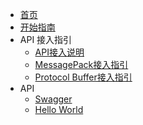 <!-- docs/_sidebar.md -->

- [首页](/)
- [开始指南](/GetStart)
- API 接入指引
    - [API接入说明](/Api_GetStart)
    - [MessagePack接入指引](/Api_GetStart_MsgPack)
    - [Protocol Buffer接入指引](/Api_GetStart_Protobuf)
- API
    - [Swagger](/API/Swagger)
    - [Hello World](/API/Hello)
